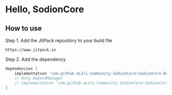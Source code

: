 # Hello, SodionCore

## How to use

Step 1. Add the JitPack repository to your build file

```
https://www.jitpack.io
```

Step 2. Add the dependency

```groovy
dependencies {
    implementation 'com.github.eLoli-Community.SodionCore:SodionCore-Base:-SNAPSHOT'
    // Only DependManager
    // implementation 'com.github.eLoli-Community.SodionCore:SodionCore-DependManager:-SNAPSHOT'
}
```